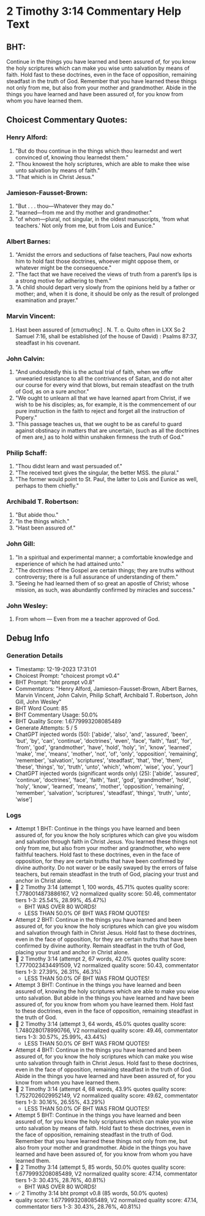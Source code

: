 # 2 Timothy 3:14 Commentary Help Text

## BHT:
Continue in the things you have learned and been assured of, for you know the holy scriptures which can make you wise unto salvation by means of faith. Hold fast to these doctrines, even in the face of opposition, remaining steadfast in the truth of God. Remember that you have learned these things not only from me, but also from your mother and grandmother. Abide in the things you have learned and have been assured of, for you know from whom you have learned them.

## Choicest Commentary Quotes:
### Henry Alford:
1. "But do thou continue in the things which thou learnedst and wert convinced of, knowing thou learnedst them." 
2. "Thou knowest the holy scriptures, which are able to make thee wise unto salvation by means of faith."
3. "That which is in Christ Jesus."

### Jamieson-Fausset-Brown:
1. "But . . . thou—Whatever they may do."
2. "learned—from me and thy mother and grandmother."
3. "of whom—plural, not singular, in the oldest manuscripts, 'from what teachers.' Not only from me, but from Lois and Eunice."

### Albert Barnes:
1. "Amidst the errors and seductions of false teachers, Paul now exhorts him to hold fast those doctrines, whoever might oppose them, or whatever might be the consequence."
2. "The fact that we have received the views of truth from a parent’s lips is a strong motive for adhering to them."
3. "A child should depart very slowly from the opinions held by a father or mother; and, when it is done, it should be only as the result of prolonged examination and prayer."

### Marvin Vincent:
1. Hast been assured of [επιστωθης] . N. T. o. Quito often in LXX So 2 Samuel 7:16, shall be established (of the house of David) : Psalms 87:37, steadfast in his covenant.


### John Calvin:
1. "And undoubtedly this is the actual trial of faith, when we offer unwearied resistance to all the contrivances of Satan, and do not alter our course for every wind that blows, but remain steadfast on the truth of God, as on a sure anchor."
2. "We ought to unlearn all that we have learned apart from Christ, if we wish to be his disciples; as, for example, it is the commencement of our pure instruction in the faith to reject and forget all the instruction of Popery."
3. "This passage teaches us, that we ought to be as careful to guard against obstinacy in matters that are uncertain, (such as all the doctrines of men are,) as to hold within unshaken firmness the truth of God."

### Philip Schaff:
1. "Thou didst learn and wast persuaded of."
2. "The received text gives the singular, the better MSS. the plural."
3. "The former would point to St. Paul, the latter to Lois and Eunice as well, perhaps to them chiefly."

### Archibald T. Robertson:
1. "But abide thou."
2. "In the things which."
3. "Hast been assured of."

### John Gill:
1. "In a spiritual and experimental manner; a comfortable knowledge and experience of which he had attained unto."
2. "The doctrines of the Gospel are certain things; they are truths without controversy; there is a full assurance of understanding of them."
3. "Seeing he had learned them of so great an apostle of Christ; whose mission, as such, was abundantly confirmed by miracles and success."

### John Wesley:
1. From whom — Even from me a teacher approved of God.



## Debug Info
### Generation Details
- Timestamp: 12-19-2023 17:31:01
- Choicest Prompt: "choicest prompt v0.4"
- BHT Prompt: "bht prompt v0.8"
- Commentators: "Henry Alford, Jamieson-Fausset-Brown, Albert Barnes, Marvin Vincent, John Calvin, Philip Schaff, Archibald T. Robertson, John Gill, John Wesley"
- BHT Word Count: 85
- BHT Commentary Usage: 50.0%
- BHT Quality Score: 1.6779993208085489
- Generate Attempts: 5 / 5
- ChatGPT injected words (50):
	['abide', 'also', 'and', 'assured', 'been', 'but', 'by', 'can', 'continue', 'doctrines', 'even', 'face', 'faith', 'fast', 'for', 'from', 'god', 'grandmother', 'have', 'hold', 'holy', 'in', 'know', 'learned', 'make', 'me', 'means', 'mother', 'not', 'of', 'only', 'opposition', 'remaining', 'remember', 'salvation', 'scriptures', 'steadfast', 'that', 'the', 'them', 'these', 'things', 'to', 'truth', 'unto', 'which', 'whom', 'wise', 'you', 'your']
- ChatGPT injected words (significant words only) (25):
	['abide', 'assured', 'continue', 'doctrines', 'face', 'faith', 'fast', 'god', 'grandmother', 'hold', 'holy', 'know', 'learned', 'means', 'mother', 'opposition', 'remaining', 'remember', 'salvation', 'scriptures', 'steadfast', 'things', 'truth', 'unto', 'wise']

### Logs
- Attempt 1 BHT: Continue in the things you have learned and been assured of, for you know the holy scriptures which can give you wisdom and salvation through faith in Christ Jesus. You learned these things not only from me, but also from your mother and grandmother, who were faithful teachers. Hold fast to these doctrines, even in the face of opposition, for they are certain truths that have been confirmed by divine authority. Do not waver or be easily swayed by the errors of false teachers, but remain steadfast in the truth of God, placing your trust and anchor in Christ alone.
- 🔄 2 Timothy 3:14 (attempt 1, 100 words, 45.71% quotes quality score: 1.7780014873886167, V2 normalized quality score: 50.46, commentator tiers 1-3: 25.54%, 28.99%, 45.47%) 
	- BHT WAS OVER 80 WORDS! 
	- LESS THAN 50.0% OF BHT WAS FROM QUOTES!
- Attempt 2 BHT: Continue in the things you have learned and been assured of, for you know the holy scriptures which can give you wisdom and salvation through faith in Christ Jesus. Hold fast to these doctrines, even in the face of opposition, for they are certain truths that have been confirmed by divine authority. Remain steadfast in the truth of God, placing your trust and anchor in Christ alone.
- 🔄 2 Timothy 3:14 (attempt 2, 67 words, 42.0% quotes quality score: 1.7770023434491509, V2 normalized quality score: 50.43, commentator tiers 1-3: 27.39%, 26.31%, 46.3%) 
	- LESS THAN 50.0% OF BHT WAS FROM QUOTES!
- Attempt 3 BHT: Continue in the things you have learned and been assured of, knowing the holy scriptures which are able to make you wise unto salvation. But abide in the things you have learned and have been assured of, for you know from whom you have learned them. Hold fast to these doctrines, even in the face of opposition, remaining steadfast in the truth of God.
- 🔄 2 Timothy 3:14 (attempt 3, 64 words, 45.0% quotes quality score: 1.7480280178990766, V2 normalized quality score: 49.46, commentator tiers 1-3: 30.57%, 25.99%, 43.44%) 
	- LESS THAN 50.0% OF BHT WAS FROM QUOTES!
- Attempt 4 BHT: Continue in the things you have learned and been assured of, for you know the holy scriptures which can make you wise unto salvation through faith in Christ Jesus. Hold fast to these doctrines, even in the face of opposition, remaining steadfast in the truth of God. Abide in the things you have learned and have been assured of, for you know from whom you have learned them.
- 🔄 2 Timothy 3:14 (attempt 4, 68 words, 43.9% quotes quality score: 1.7527026029952149, V2 normalized quality score: 49.62, commentator tiers 1-3: 30.16%, 26.55%, 43.29%) 
	- LESS THAN 50.0% OF BHT WAS FROM QUOTES!
- Attempt 5 BHT: Continue in the things you have learned and been assured of, for you know the holy scriptures which can make you wise unto salvation by means of faith. Hold fast to these doctrines, even in the face of opposition, remaining steadfast in the truth of God. Remember that you have learned these things not only from me, but also from your mother and grandmother. Abide in the things you have learned and have been assured of, for you know from whom you have learned them.
- 🔄 2 Timothy 3:14 (attempt 5, 85 words, 50.0% quotes quality score: 1.6779993208085489, V2 normalized quality score: 47.14, commentator tiers 1-3: 30.43%, 28.76%, 40.81%) 
	- BHT WAS OVER 80 WORDS!
- ✅ 2 Timothy 3:14 bht prompt v0.8 (85 words, 50.0% quotes)
- quality score: 1.6779993208085489, V2 normalized quality score: 47.14, commentator tiers 1-3: 30.43%, 28.76%, 40.81%)